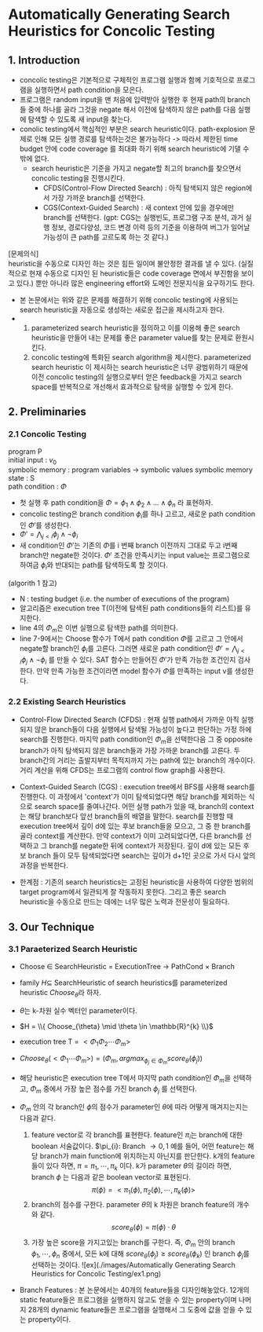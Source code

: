 # Automatically Generating Search Heuristics for Concolic Testing

## 1. Introduction
* concolic testing은 기본적으로 구체적인 프로그램 실행과 함께 기호적으로 프로그램을 실행하면서 path condition을 모은다.
* 프로그램은 random input을 맨 처음에 입력받아 실행한 후 현재 path의 branch 들 중에 하나를 골라 그것을 negate 해서 이전에 탐색하지 않은 path를 다음 실행에 탐색할 수 있도록 새 input을 찾는다.
* conolic testing에서 핵심적인 부분은 search heuristic이다. path-explosion 문제로 인해 모든 실행 경로를 탐색하는것은 불가능하다 -> 따라서 제한된 time budget 안에 code coverage 를 최대화 하기 위해 search heuristic에 기댈 수 밖에 없다.
  * search heuristic은 기준을 가지고 negate할 최고의 branch를 찾으면서 concolic testing을 진행시킨다.
      * CFDS(Control-Flow Directed Search) : 아직 탐색되지 않은 region에서 가장 가까운 branch를 선택한다.
      * CGS(Context-Guided Search) : 새 context 안에 있을 경우에만 branch를 선택한다. (gpt: CGS는 실행빈도, 프로그램 구조 분석, 과거 실행 정보, 경로다양성, 코드 변경 이력 등의 기준을 이용하여 버그가 일어날 가능성이 큰 path를 고르도록 하는 것 같다.)
   
[문제의식]   
heuristic을 수동으로 디자인 하는 것은 힘든 일이며 불안정한 결과를 낼 수 있다. (실질적으로 현재 수동으로 디자인 된 heuristic들은 code coverage 면에서 부진함을 보이고 있다.) 뿐만 아니라 많은 engineering effort와 도메인 전문지식을 요구하기도 한다.   

* 본 논문에서는 위와 같은 문제를 해결하기 위해 concolic testing에 사용되는 search heuristic을 자동으로 생성하는 새로운 접근을 제시하고자 한다.
* 1) parameterized search heuristic을 정의하고 이를 이용해 좋은 search heuristic을 만들어 내는 문제를 좋은 parameter value를 찾는 문제로 환원시킨다.
  2) concolic testing에 특화된 search algorithm을 제시한다. parameterized search heuristic 이 제시하는 search heuristic은 너무 광범위하기 때문에 이전 concolic testing의 실행으로부터 얻은 feedback을 가지고 search space를 반복적으로 개선해서 효과적으로 탐색을 실행할 수 있게 한다.

## 2. Preliminaries
### 2.1 Concolic Testing
program P   
initial input : $v_{0}$  
symbolic memory : program variables -> symbolic values
symbolic memory state : S  
path condition : $\Phi$

* 첫 실행 후 path condition을 $\Phi = \phi_{1} \wedge \phi_{2} \wedge \dots \wedge \phi_{n}$ 라 표현하자.
* concolic testing은 branch condition $\phi_{i}$를 하나 고르고, 새로운 path condition인 $\Phi'$를 생성한다.
* $\Phi' = \bigwedge_{j < i} \phi_{j} \wedge \lnot\phi_{i}$
* 새 condition인 $\Phi'$는 기존의 $\Phi$를 i 번째 branch 이전까지 그대로 두고 i번째 branch만 negate한 것이다. $\Phi'$ 조건을 만족시키는 input value는 프로그램으로 하여금 $\phi_{i}$와 반대되는 path를 탐색하도록 할 것이다.


(algorith 1 참고)
* N : testing budget (i.e. the number of executions of the program)
* 알고리즘은 execution tree T(이전에 탐색된 path conditions들의 리스트)를 유지한다.
* line 4의 $\Phi_{m}$은 이번 실행으로 탐색한 path를 의미한다.
* line 7-9에서는 Choose 함수가 T에서 path condition $\Phi$를 고르고 그 안에서 negate할 branch인 $\phi_{i}$를 고른다. 그러면 새로운 path condition인 $\Phi' = \bigwedge_{j < i} \phi_{j} \wedge \lnot\phi_{i}$ 를 만들 수 있다. SAT 함수는 만들어진 $\Phi'$가 만족 가능한 조건인지 검사한다. 만약 만족 가능한 조건이라면 model 함수가 $\Phi$를 만족하는 input v를 생성한다.

### 2.2 Existing Search Heuristics
* Control-Flow Directed Search (CFDS) : 현재 실행 path에서 가까운 아직 실행되지 않은 branch들이 다음 실행에서 탐색될 가능성이 높다고 판단하는 가정 하에 search를 진행한다. 마지막 path condition인 $\Phi_{m}$을 선택한다음 그 중 opposite branch가 아직 탐색되지 않은 branch들과 가장 가까운 branch를 고른다. 두 branch간의 거리는 출발지부터 목적지까지 가는 path에 있는 branch의 개수이다. 거리 계산을 위해 CFDS는 프로그램의 control flow graph를 사용한다.
* Context-Guided Search (CGS) : execution tree에서 BFS를 사용해 search를 진행한다. 이 과정에서 'context'가 이미 탐색되었다면 해당 branch를 제외하는 식으로 search space를 줄여나간다. 어떤 실행 path가 있을 때, branch의 context는 해당 branch보다 앞선 branch들의 배열을 말한다. search를 진행할 때 execution tree에서 깊이 d에 있는 후보 branch들을 모으고, 그 중 한 branch를 골라 context를 계산한다. 만약 context가 이미 고려되었다면, 다른 branch를 선택하고 그 branch를 negate한 뒤에 context가 저장된다. 깊이 d에 있는 모든 후보 branch 들이 모두 탐색되었다면 search는 깊이가 d+1인 곳으로 가서 다시 앞의 과정을 반복한다.

* 한계점 : 기존의 search heuristics는 고정된 heuristic을 사용하여 다양한 범위의 target program에서 일관되게 잘 작동하지 못한다. 그리고 좋은 search heuristic을 수동으로 만드는 데에는 너무 많은 노력과 전문성이 필요하다.

 ## 3. Our Technique
 ### 3.1 Paraeterized Search Heuristic
 *  Choose $\in$ SearchHeuristic = ExecutionTree $\rightarrow$ PathCond $\times$ Branch
 *  family $H \subseteq$ SearchHeuristic of search heuristics를 parameterized heuristic $Choose_{\theta}$라 하자.
 *  $\theta$는 k-차원 실수 벡터인 parameter이다.
 *  $H = \\{ Choose_{\theta} \mid \theta \in \mathbb{R}^{k} \\}$
 *  execution tree T = $<\Phi_{1}\Phi_{2}\cdots\Phi_{m}>$
 *  $Choose_{\theta}(<\Phi_{1} \cdots \Phi_{m}>) = (\Phi_{m},argmax_{\phi_{j} \in \Phi_{m}} score_{\theta}(\phi_{j}))$
 *  해당 heuristic은 execution tree T에서 마지막 path condition인 $\Phi_{m}$을 선택하고, $\Phi_{m}$ 중에서 가장 높은 점수를 가진 branch $\phi_{j}$ 를 선택한다.
 *  $\Phi_{m}$ 안의 각 branch인 $\phi$의 점수가 parameter인 $\theta$에 따라 어떻게 매겨지는지는 다음과 같다.
    1) feature vector로 각 branch를 표현한다. feature인 $\pi_{i}$는 branch에 대한 boolean 서술값이다. $\pi_{i}: Branch $\rightarrow {0,1}$ 예를 들어, 어떤 feature는 해당 branch가 main function에 위치하는지 아닌지를 판단한다. k개의 feature들이 있다 하면, $\pi = {\pi_{1}, \cdots, \pi_{k}}$ 이다. k가 parameter $\theta$의 길이라 하면, branch $\phi$ 는 다음과 같은 boolean vector로 표현된다. $$\pi(\phi) = <\pi_{1}(\phi),\pi_{2}(\phi),\cdots,\pi_{k}(\phi)>$$
    2) branch의 점수를 구한다. parameter $\theta$의 k 차원은 branch feature의 개수와 같다. $$ score_{\theta}(\phi) = \pi(\phi)\cdot\theta $$
    3) 가장 높은 score을 가지고있는 branch를 구한다. 즉, $\Phi_{m}$ 안의 branch $\phi_{1},\cdots,\phi_{n}$ 중에서, 모든 k에 대해 $score_{\theta}(\phi_{j}) \geq score_{\theta}(\phi_{k})$ 인 branch $\phi_{j}$를 선택하는 것이다.
       ![ex](./images/Automatically Generating Search Heuristics for Concolic Testing/ex1.png)
    
 * Branch Features : 본 논문에서는 40개의 feature들을 디자인해놓았다. 12개의 static feature들은 프로그램을 실행하지 않고도 얻을 수 있는 property이며 나머지 28개의 dynamic feature들은 프로그램을 실행해서 그 도중에 값을 얻을 수 있는 property이다.
